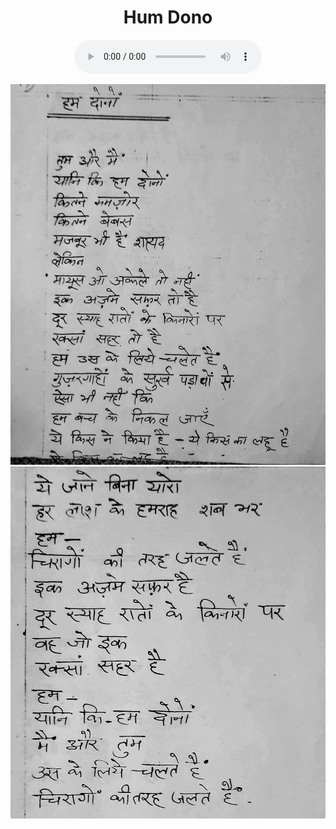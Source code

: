 <center>
<h1>Hum Dono</h1>
<figure>
    <audio
       controls
       src="./humDono.mp3">
          Your browser does not support the
          <code>audio</code> element.
    </audio>
</figure>

![](./7_humDono.jpg)
![](./8_humDono.jpg)
</center>
